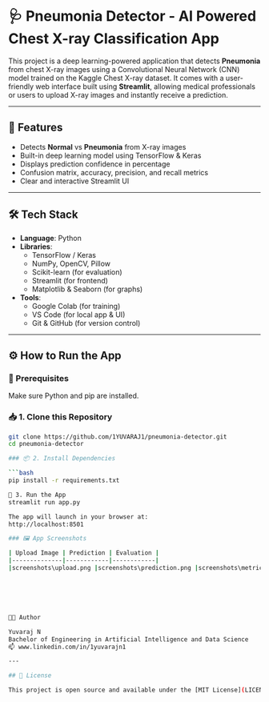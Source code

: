 # 🩺 Pneumonia Detector - AI Powered Chest X-ray Classification App

This project is a deep learning-powered application that detects **Pneumonia** from chest X-ray images using a Convolutional Neural Network (CNN) model trained on the Kaggle Chest X-ray dataset. It comes with a user-friendly web interface built using **Streamlit**, allowing medical professionals or users to upload X-ray images and instantly receive a prediction.

---

## 🚀 Features

- Detects **Normal** vs **Pneumonia** from X-ray images
- Built-in deep learning model using TensorFlow & Keras
- Displays prediction confidence in percentage
- Confusion matrix, accuracy, precision, and recall metrics
- Clear and interactive Streamlit UI

---

## 🛠️ Tech Stack

- **Language**: Python
- **Libraries**:
  - TensorFlow / Keras
  - NumPy, OpenCV, Pillow
  - Scikit-learn (for evaluation)
  - Streamlit (for frontend)
  - Matplotlib & Seaborn (for graphs)
- **Tools**:
  - Google Colab (for training)
  - VS Code (for local app & UI)
  - Git & GitHub (for version control)

---

## ⚙️ How to Run the App

### 📌 Prerequisites

Make sure Python and pip are installed.

### 📥 1. Clone this Repository
```bash
git clone https://github.com/1YUVARAJ1/pneumonia-detector.git
cd pneumonia-detector

### 📦 2. Install Dependencies

```bash
pip install -r requirements.txt

🚀 3. Run the App
streamlit run app.py

The app will launch in your browser at:
http://localhost:8501

### 🖼 App Screenshots

| Upload Image | Prediction | Evaluation |
|--------------|------------|------------|
|screenshots\upload.png |screenshots\prediction.png |screenshots\metrics.png|






👨‍💻 Author

Yuvaraj N  
Bachelor of Engineering in Artificial Intelligence and Data Science  
📫 www.linkedin.com/in/1yuvarajn1

---

## 📜 License

This project is open source and available under the [MIT License](LICENSE).
